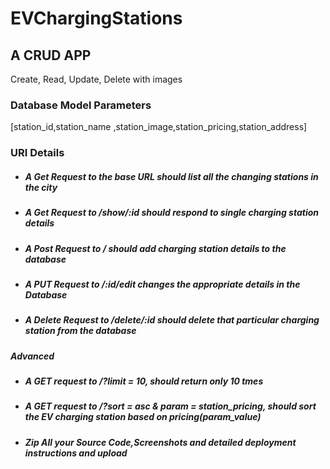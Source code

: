 # EVChargingStations

## A CRUD APP
 Create, Read, Update, Delete with images

### Database Model Parameters 
[station_id,station_name
    ,station_image,station_pricing,station_address]

### URI Details

* ##### A Get Request to the base URL should list all the changing stations in the city
* ##### A Get Request to /show/:id should respond to single charging station details
* ##### A Post Request to / should add charging station details to the database
* ##### A PUT  Request to /:id/edit changes the appropriate details in the Database
* ##### A Delete Request to /delete/:id should delete that particular charging station from the database

##### Advanced
* ##### A GET request to /?limit = 10, should return only 10 tmes
* ##### A GET request to /?sort = asc & param = station_pricing, should sort the EV charging station based on pricing(param_value)
* ##### Zip All your Source Code,Screenshots and detailed deployment instructions and upload




